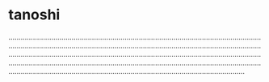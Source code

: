 # tanoshi

....................................................................................................................................................................................................................................................................................................................................................................................................................................................................................................................................................................................................................................